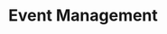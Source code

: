 ---
layout: classification
title: Event Management
image: /img/classifications/eventmanagement.jpeg
featured: true
applications: true
tags:
 - Planning
 - Communications
 - Sponsorships
mentors:
  - KrishnaBMariyanka
  - ArunTejaGodavarthi
description:
  Event management involves overseeing all logistics leading up to and during an event, whether a conference, wedding, or any organized gathering. Event managers execute the event plans by managing staff, finances, vendor relationships, and more
---